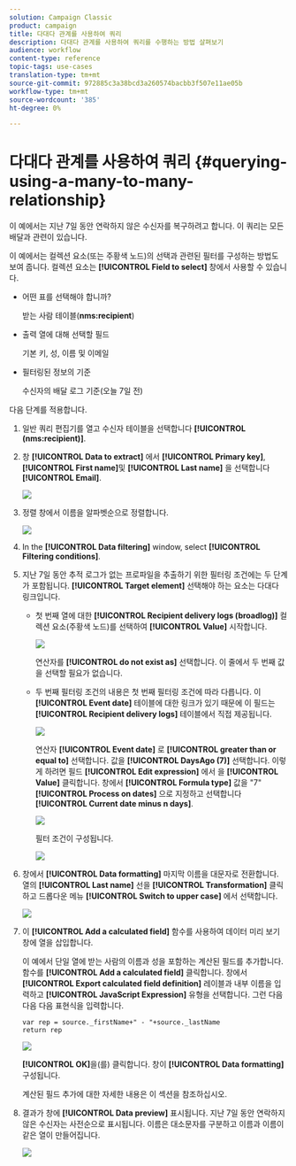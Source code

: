 ```yaml
---
solution: Campaign Classic
product: campaign
title: 다대다 관계를 사용하여 쿼리
description: 다대다 관계를 사용하여 쿼리를 수행하는 방법 살펴보기
audience: workflow
content-type: reference
topic-tags: use-cases
translation-type: tm+mt
source-git-commit: 972885c3a38bcd3a260574bacbb3f507e11ae05b
workflow-type: tm+mt
source-wordcount: '385'
ht-degree: 0%

---
```



# 다대다 관계를 사용하여 쿼리 {#querying-using-a-many-to-many-relationship}

이 예에서는 지난 7일 동안 연락하지 않은 수신자를 복구하려고 합니다. 이 쿼리는 모든 배달과 관련이 있습니다.

이 예에서는 컬렉션 요소(또는 주황색 노드)의 선택과 관련된 필터를 구성하는 방법도 보여 줍니다. 컬렉션 요소는 **[!UICONTROL Field to select]** 창에서 사용할 수 있습니다.

* 어떤 표를 선택해야 합니까?

   받는 사람 테이블(**nms:recipient**)

* 출력 열에 대해 선택할 필드

   기본 키, 성, 이름 및 이메일

* 필터링된 정보의 기준

   수신자의 배달 로그 기준(오늘 7일 전)

다음 단계를 적용합니다.

1. 일반 쿼리 편집기를 열고 수신자 테이블을 선택합니다 **[!UICONTROL (nms:recipient)]**.
1. 창 **[!UICONTROL Data to extract]** 에서 **[!UICONTROL Primary key]**, **[!UICONTROL First name]**&#x200B;및 **[!UICONTROL Last name]** 을 선택합니다 **[!UICONTROL Email]**.

   ![](assets/query_editor_nveau_33.png)

1. 정렬 창에서 이름을 알파벳순으로 정렬합니다.

   ![](assets/query_editor_nveau_34.png)

1. In the **[!UICONTROL Data filtering]** window, select **[!UICONTROL Filtering conditions]**.
1. 지난 7일 동안 추적 로그가 없는 프로파일을 추출하기 위한 필터링 조건에는 두 단계가 포함됩니다. **[!UICONTROL Target element]** 선택해야 하는 요소는 다대다 링크입니다.

   * 첫 번째 열에 대한 **[!UICONTROL Recipient delivery logs (broadlog)]** 컬렉션 요소(주황색 노드)를 선택하여 **[!UICONTROL Value]** 시작합니다.

      ![](assets/query_editor_nveau_67.png)

      연산자를 **[!UICONTROL do not exist as]** 선택합니다. 이 줄에서 두 번째 값을 선택할 필요가 없습니다.

   * 두 번째 필터링 조건의 내용은 첫 번째 필터링 조건에 따라 다릅니다. 이 **[!UICONTROL Event date]** 테이블에 대한 링크가 있기 때문에 이 필드는 **[!UICONTROL Recipient delivery logs]** 테이블에서 직접 제공됩니다.

      ![](assets/query_editor_nveau_36.png)

      연산자 **[!UICONTROL Event date]** 로 **[!UICONTROL greater than or equal to]** 선택합니다. 값을 **[!UICONTROL DaysAgo (7)]** 선택합니다. 이렇게 하려면 필드 **[!UICONTROL Edit expression]** 에서 을 **[!UICONTROL Value]** 클릭합니다. 창에서 **[!UICONTROL Formula type]** 값을 &quot;7&quot; **[!UICONTROL Process on dates]** 으로 지정하고 선택합니다 **[!UICONTROL Current date minus n days]**.

      ![](assets/query_editor_nveau_37.png)

      필터 조건이 구성됩니다.

      ![](assets/query_editor_nveau_38.png)

1. 창에서 **[!UICONTROL Data formatting]** 마지막 이름을 대문자로 전환합니다. 열의 **[!UICONTROL Last name]** 선을 **[!UICONTROL Transformation]** 클릭하고 드롭다운 메뉴 **[!UICONTROL Switch to upper case]** 에서 선택합니다.

   ![](assets/query_editor_nveau_39.png)

1. 이 **[!UICONTROL Add a calculated field]** 함수를 사용하여 데이터 미리 보기 창에 열을 삽입합니다.

   이 예에서 단일 열에 받는 사람의 이름과 성을 포함하는 계산된 필드를 추가합니다. 함수를 **[!UICONTROL Add a calculated field]** 클릭합니다. 창에서 **[!UICONTROL Export calculated field definition]** 레이블과 내부 이름을 입력하고 **[!UICONTROL JavaScript Expression]** 유형을 선택합니다. 그런 다음 다음 다음 표현식을 입력합니다.

   ```
   var rep = source._firstName+" - "+source._lastName
   return rep
   ```

   ![](assets/query_editor_nveau_40.png)

   **[!UICONTROL OK]**&#x200B;을(를) 클릭합니다. 창이 **[!UICONTROL Data formatting]** 구성됩니다.

   계산된 필드 추가에 대한 자세한 내용은 이 섹션을 참조하십시오.

1. 결과가 창에 **[!UICONTROL Data preview]** 표시됩니다. 지난 7일 동안 연락하지 않은 수신자는 사전순으로 표시됩니다. 이름은 대소문자를 구분하고 이름과 이름이 같은 열이 만들어집니다.

   ![](assets/query_editor_nveau_41.png)
